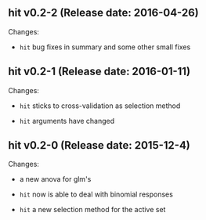 ## hit v0.2-2 (Release date: 2016-04-26)

Changes:

* ``hit`` bug fixes in summary and some other small fixes


## hit v0.2-1 (Release date: 2016-01-11)

Changes:

* ``hit`` sticks to cross-validation as selection method

* ``hit`` arguments have changed


## hit v0.2-0 (Release date: 2015-12-4)

Changes:

* a new anova for glm's

* ``hit`` now is able to deal with binomial responses

* ``hit`` a new selection method for the active set
